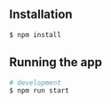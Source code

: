 
## Installation

```bash
$ npm install
```

## Running the app

```bash
# development
$ npm run start
```
